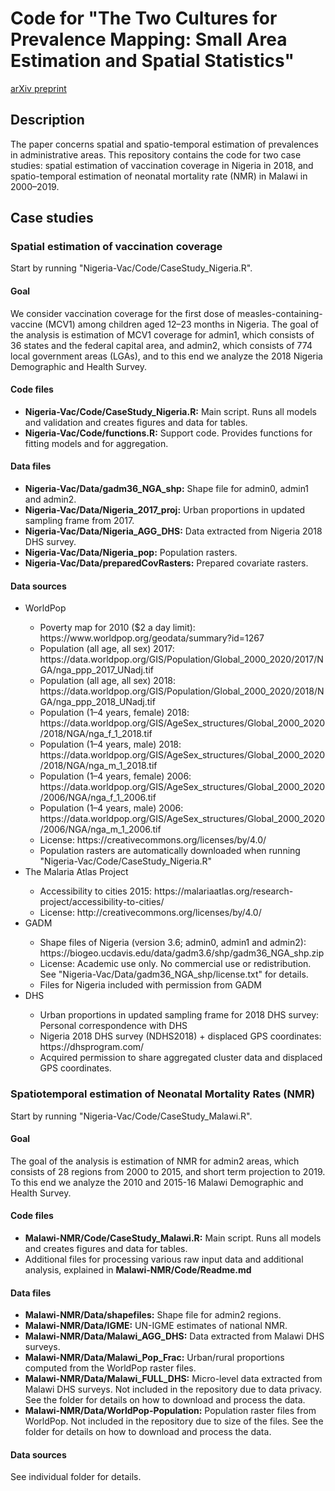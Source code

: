 <h1>Code for "The Two Cultures for Prevalence Mapping: Small Area Estimation and Spatial Statistics"</h1>
<a href="https://arxiv.org/abs/2110.09576">arXiv preprint</a>

<h2> Description </h2>
The paper concerns spatial and spatio-temporal estimation of prevalences in administrative areas. This repository contains
the code for two case studies: spatial estimation of vaccination coverage in Nigeria in 2018, and spatio-temporal estimation of neonatal mortality rate (NMR) in Malawi in 2000&ndash;2019.

<h2> Case studies </h2>
<h3> Spatial estimation of vaccination coverage </h3>
Start by running "Nigeria-Vac/Code/CaseStudy_Nigeria.R".

<h4> Goal </h4>
We consider vaccination coverage for the first dose of measles-containing-vaccine (MCV1)
among children aged 12&ndash;23 months in Nigeria. The goal of the analysis is estimation of MCV1 coverage for
admin1, which consists of 36 states and the federal capital area, 
and admin2, which consists of 774 local government areas (LGAs), and to this end we
analyze the 2018 Nigeria Demographic and Health Survey.

<h4> Code files </h4>
<ul>
    <li> <b>Nigeria-Vac/Code/CaseStudy_Nigeria.R:</b> Main script. Runs all models and validation and creates figures and data for tables. </li>
    <li> <b>Nigeria-Vac/Code/functions.R:</b> Support code. Provides functions for fitting models and for aggregation. </li>
</ul>

<h4> Data files </h4>
<ul>
    <li> <b>Nigeria-Vac/Data/gadm36_NGA_shp:</b> Shape file for admin0, admin1 and admin2. </li>
    <li> <b>Nigeria-Vac/Data/Nigeria_2017_proj:</b> Urban proportions in updated sampling frame from 2017. </li>
    <li> <b>Nigeria-Vac/Data/Nigeria_AGG_DHS:</b> Data extracted from Nigeria 2018 DHS survey.</li>
    <li> <b>Nigeria-Vac/Data/Nigeria_pop:</b> Population rasters.</li>
    <li> <b>Nigeria-Vac/Data/preparedCovRasters:</b> Prepared covariate rasters.</li>
</ul>

<h4> Data sources </h4>
<ul>
    <li>WorldPop</li>
    <ul>
        <li> Poverty map for 2010 ($2 a day limit): https://www.worldpop.org/geodata/summary?id=1267</li>
        <li> Population (all age, all sex) 2017: https://data.worldpop.org/GIS/Population/Global_2000_2020/2017/NGA/nga_ppp_2017_UNadj.tif</li>
        <li> Population (all age, all sex) 2018: https://data.worldpop.org/GIS/Population/Global_2000_2020/2018/NGA/nga_ppp_2018_UNadj.tif</li>
        <li> Population (1&ndash;4 years, female) 2018: https://data.worldpop.org/GIS/AgeSex_structures/Global_2000_2020/2018/NGA/nga_f_1_2018.tif</li>
        <li> Population (1&ndash;4 years, male) 2018: https://data.worldpop.org/GIS/AgeSex_structures/Global_2000_2020/2018/NGA/nga_m_1_2018.tif</li>
        <li> Population (1&ndash;4 years, female) 2006: https://data.worldpop.org/GIS/AgeSex_structures/Global_2000_2020/2006/NGA/nga_f_1_2006.tif</li>
        <li> Population (1&ndash;4 years, male) 2006: https://data.worldpop.org/GIS/AgeSex_structures/Global_2000_2020/2006/NGA/nga_m_1_2006.tif</li>
        <li> License: https://creativecommons.org/licenses/by/4.0/</li>
        <li> Population rasters are automatically downloaded when running "Nigeria-Vac/Code/CaseStudy_Nigeria.R"</li>
    </ul>
    <li>The Malaria Atlas Project</li>
    <ul>
        <li> Accessibility to cities 2015: https://malariaatlas.org/research-project/accessibility-to-cities/</li>
        <li> License: http://creativecommons.org/licenses/by/4.0/ </li>
    </ul>
    <li>GADM</li>
    <ul>
        <li> Shape files of Nigeria (version 3.6; admin0, admin1 and admin2): https://biogeo.ucdavis.edu/data/gadm3.6/shp/gadm36_NGA_shp.zip</li>
        <li> License: Academic use only. No commercial use or redistribution. See "Nigeria-Vac/Data/gadm36_NGA_shp/license.txt" for details.</li>
	<li> Files for Nigeria included with permission from GADM</li>
    </ul>
    <li>DHS</li>
    <ul>
        <li> Urban proportions in updated sampling frame for 2018 DHS survey:  Personal correspondence with DHS</li>
        <li> Nigeria 2018 DHS survey (NDHS2018) + displaced GPS coordinates: https://dhsprogram.com/ </li>
        <li> Acquired permission to share aggregated cluster data and displaced GPS coordinates. </li>
    </ul>
</ul>

<h3> Spatiotemporal estimation of Neonatal Mortality Rates (NMR) </h3>
Start by running "Nigeria-Vac/Code/CaseStudy_Malawi.R".

<h4> Goal </h4>
The goal of the analysis is estimation of NMR for admin2 areas, which consists of 28 regions from  2000 to 2015, and short term projection to 2019. To this end we analyze the 2010 and 2015-16 Malawi Demographic and Health Survey.

<h4> Code files </h4>
<ul>
    <li> <b>Malawi-NMR/Code/CaseStudy_Malawi.R:</b> Main script. Runs all models and creates figures and data for tables. </li>
    <li> Additional files for processing various raw input data and additional analysis, explained in <b>Malawi-NMR/Code/Readme.md</b> </li>
</ul>

<h4> Data files </h4>
<ul>
    <li> <b>Malawi-NMR/Data/shapefiles:</b> Shape file for admin2 regions.</li>
    <li> <b>Malawi-NMR/Data/IGME:</b> UN-IGME estimates of national NMR.</li>
    <li> <b>Malawi-NMR/Data/Malawi_AGG_DHS:</b> Data extracted from Malawi DHS surveys.</li>
    <li> <b>Malawi-NMR/Data/Malawi_Pop_Frac:</b> Urban/rural proportions computed from the WorldPop raster files. </li>
    <li> <b>Malawi-NMR/Data/Malawi_FULL_DHS:</b> Micro-level data extracted from Malawi DHS surveys. Not included in the repository due to data privacy. See the folder for details on how to download and process the data. </li>
    <li> <b>Malawi-NMR/Data/WorldPop-Population:</b> Population raster files from WorldPop. Not included in the repository due to size of the files. See the folder for details on how to download and process the data. </li>
</ul>

<h4> Data sources </h4>

See individual folder for details.
        


